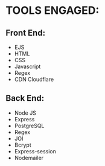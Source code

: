 # TOOLS ENGAGED:
## Front End:
* EJS
* HTML
* CSS
* Javascript
* Regex
* CDN Cloudflare


## Back End:
* Node JS 
* Express
* PostgreSQL
* Regex
* JOI
* Bcrypt
* Express-session
* Nodemailer